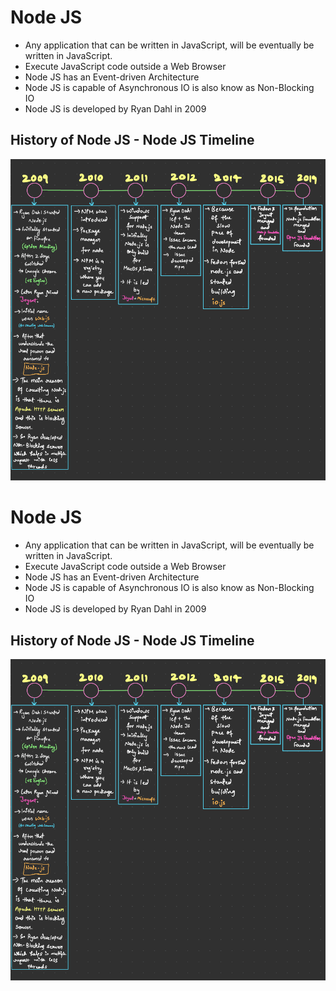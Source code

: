 # Node JS

- Any application that can be written in JavaScript, will be eventually be written in JavaScript.
- Execute JavaScript code outside a Web Browser
- Node JS has an Event-driven Architecture
- Node JS is capable of Asynchronous IO is also know as Non-Blocking IO
- Node JS is developed by Ryan Dahl in 2009

## History of Node JS - Node JS Timeline

![Node JS History - Timeline](<History of Node JS.png>)

# Node JS

- Any application that can be written in JavaScript, will be eventually be written in JavaScript.
- Execute JavaScript code outside a Web Browser
- Node JS has an Event-driven Architecture
- Node JS is capable of Asynchronous IO is also know as Non-Blocking IO
- Node JS is developed by Ryan Dahl in 2009

## History of Node JS - Node JS Timeline

![Node JS History - Timeline](<History of Node JS.png>)
